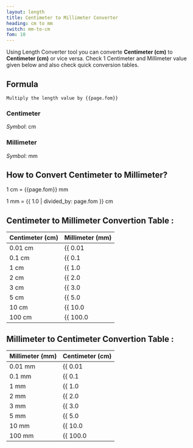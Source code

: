 ```yaml
---
layout: length
title: Centimeter to Millimeter Converter
heading: cm to mm
switch: mm-to-cm
fom: 10
---
```


Using Length Converter tool you can converte **Centimeter (cm)** to **Centimeter (cm)** or vice versa. Check 1 Centimeter and Millimeter value given below and also check quick conversion tables.

## Formula
`Multiply the length value by {{page.fom}}`

### Centimeter
*Symbol*: cm

### Millimeter
*Symbol*: mm

## How to Convert Centimeter to Millimeter?
1 cm = {{page.fom}} mm

1 mm = {{ 1.0 | divided_by: page.fom }} cm

## Centimeter to Millimeter Convertion Table :

| Centimeter (cm) | Millimeter (mm) |
| ---- | ---- |
| 0.01 cm | {{ 0.01 | times: page.fom | round: 12 }} mm |
| 0.1 cm | {{ 0.1 | times: page.fom | round: 12 }} mm |
| 1 cm | {{ 1.0 | times: page.fom | round: 12 }} mm |
| 2 cm | {{ 2.0 | times: page.fom | round: 12 }} mm |
| 3 cm | {{ 3.0 | times: page.fom | round: 12 }} mm |
| 5 cm | {{ 5.0 | times: page.fom | round: 12 }} mm |
| 10 cm | {{ 10.0 | times: page.fom | round: 12 }} mm |
| 100 cm | {{ 100.0 | times: page.fom | round: 12 }} mm |

## Millimeter to Centimeter Convertion Table :

| Millimeter (mm) | Centimeter (cm) |
| ---- | ---- |
| 0.01 mm | {{ 0.01 | divided_by: page.fom | round: 12 }} cm |
| 0.1 mm | {{ 0.1 | divided_by: page.fom | round: 12 }} cm |
| 1 mm | {{ 1.0 | divided_by: page.fom | round: 12 }} cm |
| 2 mm | {{ 2.0 | divided_by: page.fom | round: 12 }} cm |
| 3 mm | {{ 3.0 | divided_by: page.fom | round: 12 }} cm |
| 5 mm | {{ 5.0 | divided_by: page.fom | round: 12 }} cm |
| 10 mm | {{ 10.0 | divided_by: page.fom | round: 12 }} cm |
| 100 mm | {{ 100.0 | divided_by: page.fom | round: 12 }} cm |

<script>
selectInput[3].selected = true
selectOutput[2].selected = true
</script>
